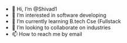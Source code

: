 - 👋 Hi, I’m @Shivad1
- 👀 I’m interested in software developing 
- 🌱 I’m currently learning B.tech Cse (Fullstack
- 💞️ I’m looking to collaborate on industries 
- 📫 How to reach me by email

<!---
Shivad1/Shivad1 is a ✨ special ✨ repository because its `README.md` (this file) appears on your GitHub profile.
You can click the Preview link to take a look at your changes.
--->
